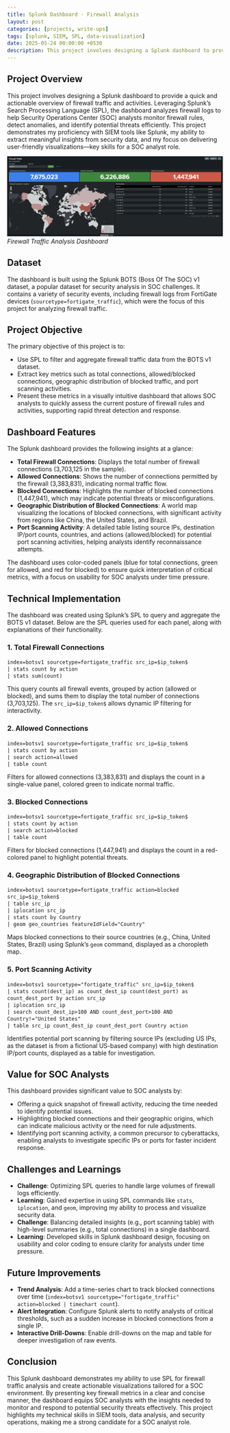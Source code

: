 ```yaml
---
title: Splunk Dashboard - Firewall Analysis
layout: post
categories: [projects, write-ups]
tags: [splunk, SIEM, SPL, data-visualization]
date: 2025-05-24 00:00:00 +0530
description: This project involves designing a Splunk dashboard to provide a quick and actionable overview of firewall traffic and activities.
---
```


## Project Overview

This project involves designing a Splunk dashboard to provide a quick and actionable overview of firewall traffic and activities. Leveraging Splunk’s Search Processing Language (SPL), the dashboard analyzes firewall logs to help Security Operations Center (SOC) analysts monitor firewall rules, detect anomalies, and identify potential threats efficiently. This project demonstrates my proficiency with SIEM tools like Splunk, my ability to extract meaningful insights from security data, and my focus on delivering user-friendly visualizations—key skills for a SOC analyst role.

![Splunk Dashboard Screenshot](/assets/img/splunk-dashboard/splunkdash-screenshot.png)
_Firewall Traffic Analysis Dashboard_

## Dataset

The dashboard is built using the Splunk BOTS (Boss Of The SOC) v1 dataset, a popular dataset for security analysis in SOC challenges. It contains a variety of security events, including firewall logs from FortiGate devices (`sourcetype=fortigate_traffic`), which were the focus of this project for analyzing firewall traffic.

## Project Objective

The primary objective of this project is to:

- Use SPL to filter and aggregate firewall traffic data from the BOTS v1 dataset.
- Extract key metrics such as total connections, allowed/blocked connections, geographic distribution of blocked traffic, and port scanning activities.
- Present these metrics in a visually intuitive dashboard that allows SOC analysts to quickly assess the current posture of firewall rules and activities, supporting rapid threat detection and response.

## Dashboard Features

The Splunk dashboard provides the following insights at a glance:

- **Total Firewall Connections**: Displays the total number of firewall connections (3,703,125 in the sample).
- **Allowed Connections**: Shows the number of connections permitted by the firewall (3,383,831), indicating normal traffic flow.
- **Blocked Connections**: Highlights the number of blocked connections (1,447,941), which may indicate potential threats or misconfigurations.
- **Geographic Distribution of Blocked Connections**: A world map visualizing the locations of blocked connections, with significant activity from regions like China, the United States, and Brazil.
- **Port Scanning Activity**: A detailed table listing source IPs, destination IP/port counts, countries, and actions (allowed/blocked) for potential port scanning activities, helping analysts identify reconnaissance attempts.

The dashboard uses color-coded panels (blue for total connections, green for allowed, and red for blocked) to ensure quick interpretation of critical metrics, with a focus on usability for SOC analysts under time pressure.

## Technical Implementation

The dashboard was created using Splunk’s SPL to query and aggregate the BOTS v1 dataset. Below are the SPL queries used for each panel, along with explanations of their functionality.

### 1. Total Firewall Connections

```text
index=botsv1 sourcetype=fortigate_traffic src_ip=$ip_token$
| stats count by action
| stats sum(count)
```

This query counts all firewall events, grouped by action (allowed or blocked), and sums them to display the total number of connections (3,703,125). The `src_ip=$ip_token$` allows dynamic IP filtering for interactivity.

### 2. Allowed Connections

```text
index=botsv1 sourcetype=fortigate_traffic src_ip=$ip_token$
| stats count by action
| search action=allowed
| table count
```

Filters for allowed connections (3,383,831) and displays the count in a single-value panel, colored green to indicate normal traffic.

### 3. Blocked Connections

```text
index=botsv1 sourcetype=fortigate_traffic src_ip=$ip_token$
| stats count by action
| search action=blocked
| table count
```

Filters for blocked connections (1,447,941) and displays the count in a red-colored panel to highlight potential threats.

### 4. Geographic Distribution of Blocked Connections

```text
index=botsv1 sourcetype=fortigate_traffic action=blocked src_ip=$ip_token$
| table src_ip
| iplocation src_ip
| stats count by Country
| geom geo_countries featureIdField="Country"
```

Maps blocked connections to their source countries (e.g., China, United States, Brazil) using Splunk’s `geom` command, displayed as a choropleth map.

### 5. Port Scanning Activity

```text
index=botsv1 sourcetype="fortigate_traffic" src_ip=$ip_token$
| stats count(dest_ip) as count_dest_ip count(dest_port) as count_dest_port by action src_ip
| iplocation src_ip
| search count_dest_ip>100 AND count_dest_port>100 AND Country!="United States"
| table src_ip count_dest_ip count_dest_port Country action
```

Identifies potential port scanning by filtering source IPs (excluding US IPs, as the dataset is from a fictional US-based company) with high destination IP/port counts, displayed as a table for investigation.

## Value for SOC Analysts

This dashboard provides significant value to SOC analysts by:

- Offering a quick snapshot of firewall activity, reducing the time needed to identify potential issues.
- Highlighting blocked connections and their geographic origins, which can indicate malicious activity or the need for rule adjustments.
- Identifying port scanning activity, a common precursor to cyberattacks, enabling analysts to investigate specific IPs or ports for faster incident response.

## Challenges and Learnings

- **Challenge**: Optimizing SPL queries to handle large volumes of firewall logs efficiently.
- **Learning**: Gained expertise in using SPL commands like `stats`, `iplocation`, and `geom`, improving my ability to process and visualize security data.
- **Challenge**: Balancing detailed insights (e.g., port scanning table) with high-level summaries (e.g., total connections) in a single dashboard.
- **Learning**: Developed skills in Splunk dashboard design, focusing on usability and color coding to ensure clarity for analysts under time pressure.

## Future Improvements

- **Trend Analysis**: Add a time-series chart to track blocked connections over time (`index=botsv1 sourcetype="fortigate_traffic" action=blocked | timechart count`).
- **Alert Integration**: Configure Splunk alerts to notify analysts of critical thresholds, such as a sudden increase in blocked connections from a single IP.
- **Interactive Drill-Downs**: Enable drill-downs on the map and table for deeper investigation of raw events.

## Conclusion

This Splunk dashboard demonstrates my ability to use SPL for firewall traffic analysis and create actionable visualizations tailored for a SOC environment. By presenting key firewall metrics in a clear and concise manner, the dashboard equips SOC analysts with the insights needed to monitor and respond to potential security threats effectively. This project highlights my technical skills in SIEM tools, data analysis, and security operations, making me a strong candidate for a SOC analyst role.
